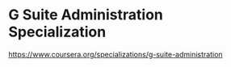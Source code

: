 # G Suite Administration Specialization

https://www.coursera.org/specializations/g-suite-administration
